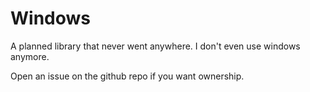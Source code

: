 # Windows

A planned library that never went anywhere. I don't even use windows anymore.

Open an issue on the github repo if you want ownership.
